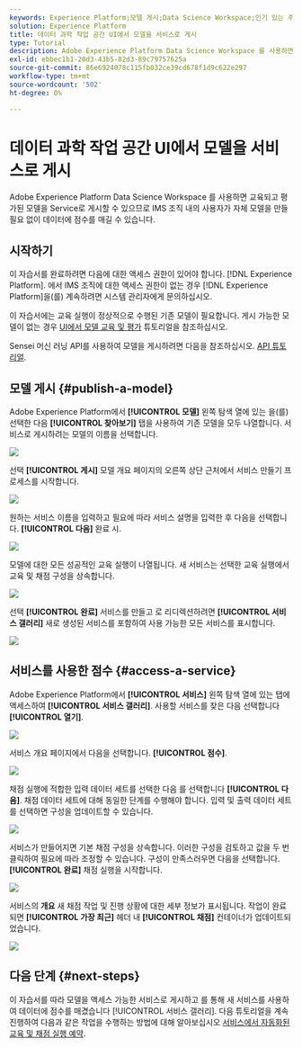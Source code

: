 ```yaml
---
keywords: Experience Platform;모델 게시;Data Science Workspace;인기 있는 주제;서비스 점수 매기기
solution: Experience Platform
title: 데이터 과학 작업 공간 UI에서 모델을 서비스로 게시
type: Tutorial
description: Adobe Experience Platform Data Science Workspace 를 사용하면 교육되고 평가된 모델을 Service로 게시할 수 있으므로 IMS 조직 내의 사용자가 자체 모델을 만들 필요 없이 데이터에 점수를 매길 수 있습니다.
exl-id: ebbec1b1-20d3-43b5-82d3-89c79757625a
source-git-commit: 86e6924078c115fb032ce39cd678f1d9c622e297
workflow-type: tm+mt
source-wordcount: '502'
ht-degree: 0%

---
```


# 데이터 과학 작업 공간 UI에서 모델을 서비스로 게시

Adobe Experience Platform Data Science Workspace 를 사용하면 교육되고 평가된 모델을 Service로 게시할 수 있으므로 IMS 조직 내의 사용자가 자체 모델을 만들 필요 없이 데이터에 점수를 매길 수 있습니다.

## 시작하기

이 자습서를 완료하려면 다음에 대한 액세스 권한이 있어야 합니다. [!DNL Experience Platform]. 에서 IMS 조직에 대한 액세스 권한이 없는 경우 [!DNL Experience Platform]을(를) 계속하려면 시스템 관리자에게 문의하십시오.

이 자습서에는 교육 실행이 정상적으로 수행된 기존 모델이 필요합니다. 게시 가능한 모델이 없는 경우 [UI에서 모델 교육 및 평가](./train-evaluate-model-ui.md) 튜토리얼을 참조하십시오.

Sensei 머신 러닝 API를 사용하여 모델을 게시하려면 다음을 참조하십시오. [API 튜토리얼](./publish-model-service-api.md).

## 모델 게시 {#publish-a-model}

Adobe Experience Platform에서 **[!UICONTROL 모델]** 왼쪽 탐색 열에 있는 을(를) 선택한 다음 **[!UICONTROL 찾아보기]** 탭을 사용하여 기존 모델을 모두 나열합니다. 서비스로 게시하려는 모델의 이름을 선택합니다.

![](../images/models-recipes/publish-model/browse_model.png)

선택 **[!UICONTROL 게시]** 모델 개요 페이지의 오른쪽 상단 근처에서 서비스 만들기 프로세스를 시작합니다.

![](../images/models-recipes/publish-model/view_training.png)

원하는 서비스 이름을 입력하고 필요에 따라 서비스 설명을 입력한 후 다음을 선택합니다. **[!UICONTROL 다음]** 완료 시.

![](../images/models-recipes/publish-model/configure_training.png)

모델에 대한 모든 성공적인 교육 실행이 나열됩니다. 새 서비스는 선택한 교육 실행에서 교육 및 채점 구성을 상속합니다.

![](../images/models-recipes/publish-model/select_training_run.png)

선택 **[!UICONTROL 완료]** 서비스를 만들고 로 리디렉션하려면 **[!UICONTROL 서비스 갤러리]** 새로 생성된 서비스를 포함하여 사용 가능한 모든 서비스를 표시합니다.

![](../images/models-recipes/publish-model/service_gallery.png)

## 서비스를 사용한 점수 {#access-a-service}

Adobe Experience Platform에서 **[!UICONTROL 서비스]** 왼쪽 탐색 열에 있는 탭에 액세스하여 **[!UICONTROL 서비스 갤러리]**. 사용할 서비스를 찾은 다음 선택합니다 **[!UICONTROL 열기]**.

![](../images/models-recipes/publish-model/open_service.png)

서비스 개요 페이지에서 다음을 선택합니다. **[!UICONTROL 점수]**.

![](../images/models-recipes/publish-model/score_service.png)

채점 실행에 적합한 입력 데이터 세트를 선택한 다음 를 선택합니다 **[!UICONTROL 다음]**. 채점 데이터 세트에 대해 동일한 단계를 수행해야 합니다. 입력 및 출력 데이터 세트를 선택하면 구성을 업데이트할 수 있습니다.

![](../images/models-recipes/publish-model/select_datasets.png)

서비스가 만들어지면 기본 채점 구성을 상속합니다. 이러한 구성을 검토하고 값을 두 번 클릭하여 필요에 따라 조정할 수 있습니다. 구성이 만족스러우면 다음을 선택합니다. **[!UICONTROL 완료]** 채점 실행을 시작합니다.

![](../images/models-recipes/publish-model/scoring_configs.png)

서비스의 **개요** 새 채점 작업 및 진행 상황에 대한 세부 정보가 표시됩니다. 작업이 완료되면 **[!UICONTROL 가장 최근]** 헤더 내 **[!UICONTROL 채점]** 컨테이너가 업데이트되었습니다.

![](../images/models-recipes/publish-model/pending_scoring.png)

## 다음 단계 {#next-steps}

이 자습서를 따라 모델을 액세스 가능한 서비스로 게시하고 를 통해 새 서비스를 사용하여 데이터에 점수를 매겼습니다 [!UICONTROL 서비스 갤러리]. 다음 튜토리얼을 계속 진행하여 다음과 같은 작업을 수행하는 방법에 대해 알아보십시오 [서비스에서 자동화된 교육 및 채점 실행 예약](./schedule-models-ui.md).
